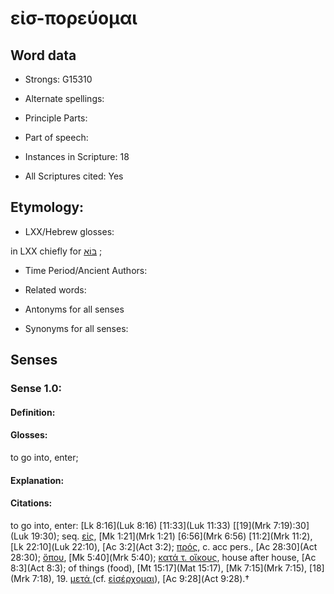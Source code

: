# εἰσ-πορεύομαι 

<!-- Status: S2=NeedsEdits -->
<!-- Lexica used for edits:   -->

## Word data

* Strongs: G15310

* Alternate spellings:



* Principle Parts: 


* Part of speech: 


* Instances in Scripture: 18

* All Scriptures cited: Yes

## Etymology: 


* LXX/Hebrew glosses: 

in LXX chiefly for [בּוֹא](//en-uhl/H0935) ; 

* Time Period/Ancient Authors: 


* Related words: 

* Antonyms for all senses

* Synonyms for all senses: 


## Senses 


### Sense  1.0: 

#### Definition: 

#### Glosses: 

to go into, enter; 

#### Explanation: 


#### Citations: 

to go into, enter: [Lk 8:16](Luk 8:16) [11:33](Luk 11:33) [[19](Mrk 7:19):30](Luk 19:30); seq. [εἰς](), [Mk 1:21](Mrk 1:21) [6:56](Mrk 6:56) [11:2](Mrk 11:2), [Lk 22:10](Luk 22:10), [Ac 3:2](Act 3:2); [πρός](), c. acc pers., [Ac 28:30](Act 28:30); [ὅπου](), [Mk 5:40](Mrk 5:40); [κατά τ. οἴκους](), house after house, [Ac 8:3](Act 8:3); of things (food), [Mt 15:17](Mat 15:17), [Mk 7:15](Mrk 7:15), [18](Mrk 7:18), 19. [μετά ]()(cf. [εἰσέρχομαι]()), [Ac 9:28](Act 9:28).†
